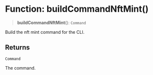 # Function: buildCommandNftMint()

> **buildCommandNftMint**(): `Command`

Build the nft mint command for the CLI.

## Returns

`Command`

The command.
